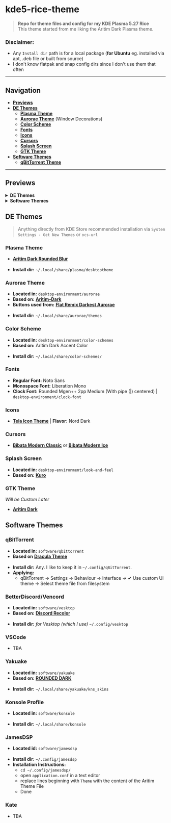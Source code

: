 # kde5-rice-theme
> **Repo for theme files and config for my KDE Plasma 5.27 Rice**<br>
> This theme started from me liking the Aritim Dark Plasma theme.
### Disclaimer:
- Any `Install dir` path is for a local package (**for Ubuntu** eg. installed via apt, .deb file or built from source)
- I don't know flatpak and snap config dirs since I don't use them that often
---
## Navigation
- [**Previews**](#previews)
- [**DE Themes**](#de-themes)
    - [**Plasma Theme**](#plasma-theme)
    - [**Aurorae Theme**](#aurorae-theme) (Window Decorations)
    - [**Color Scheme**](#color-scheme)
    - [**Fonts**](#fonts)
    - [**Icons**](#icons)
    - [**Cursors**](#cursors)
    - [**Splash Screen**](#splash-screen)
    - [**GTK Theme**](#gtk-theme)
- [**Software Themes**](#software-themes)
    - [**qBitTorrent Theme**](#qbittorrent)

---
## Previews
<details>
    <summary><b>DE Themes</b></summary>
    <hr>
    <ul>
        <li>
            <details>
                <summary><b>Plasma Theme</b></summary>
                <br>
                <img src="https://images.pling.com/img/00/00/52/07/34/1534788/9ff557c95a41e217e638bf57718a1dbb61604e70b6f48402e4b20d905647eb7ce754.png">
            </details>
        </li>
        <li>
            <details>
                <summary><b>Aurorae & Color Scheme</b></summary>
                <br>
                <img src="previews/kde/aurorae-color-scheme.png">
            </details>
        </li>
        <li>
            <details>
                <summary><b>Fonts</b></summary>
                <br>
                <img src="previews/kde/fonts.png">
            </details>
        </li>
        <li>
            <details>
                <summary><b>Icons</b></summary>
                <br>
                <img src="previews/kde/icon-theme.png">
            </details>
        </li>
        <li>
            <details>
                <summary><b>Cursors</b></summary>
                <br>
                <img src="https://images.pling.com/img/00/00/47/77/78/1914825/modern-classic2.png">
                <br>
                <img src="https://images.pling.com/img/00/00/47/77/78/1197198/modern-ice4.png">
            </details>
        </li>
        <li>
            <details>
                <summary><b>Splash Screen</b></summary>
                <br>
                <img src="">
            </details>
        </li>
        <li>
            <details>
                <summary><b>GTK Theme</b></summary>
                <br>
                <img src="previews/kde/gtk.png">
            </details>
    </ul>
</details>

<details>
    <summary><b>Software Themes</b></summary>
    <hr>
    <ul>
        <li>
            <details>
                <summary><b>qBitTorrent</b></summary>
                <br>
                <p>Rebuilt qBitTorrent with a custom logo, since the original is shit imo.</p>
                <img src="previews/software/qbit.png">
            </details>    
        </li>
        <li>
            <details>
                <summary><b>BetterDiscord/Vencord</b></summary>
                <br>
                <img src="previews/software/vesktop.png">
            </details>    
        </li>
        <li>
            <details>
                <summary><b>VSCode</b></summary>
                <br>
                <img src="">
            </details>    
        </li>
        <li>
            <details>
                <summary><b>Yakuake & Konsole</b></summary>
                <br>
                <img src="previews/software/qbit.png">
            </details>    
        </li>
        <li>
            <details>
                <summary><b>JamesDSP</b></summary>
                <br>
                <img src="previews/software/qbit.png">
            </details>    
        </li>
    </ul>
</details>

## DE Themes
> Anything directly from KDE Store recommended installation via `System Settings - Get New Themes` or `ocs-url`

### Plasma Theme
- [**Aritim Dark Rounded Blur**](https://store.kde.org/p/1534788)<br><br>
- **Install dir:** `~/.local/share/plasma/desktoptheme`

### Aurorae Theme
- **Located in:** `desktop-environment/aurorae`<br>
- **Based on:** [**Aritim-Dark**](https://store.kde.org/p/1320512)<br>
- **Buttons used from:** [**Flat Remix Darkest Aurorae**](https://store.kde.org/p/1315475)<br><br>
- **Install dir:** `~/.local/share/aurorae/themes`

### Color Scheme
- **Located in:** `desktop-environment/color-schemes`<br>
- **Based on:** Aritim Dark Accent Color<br><br>
- **Install dir:** `~/.local/share/color-schemes/`

### Fonts
- **Regular Font:** Noto Sans<br>
- **Monospace Font:** Liberation Mono<br>
- **Clock Font:** Rounded Mgen++ 2pp Medium (With pipe (|) centered) | `desktop-environment/clock-font`

### Icons
- [**Tela Icon Theme**](https://www.pling.com/p/1279924/) | **Flavor:** Nord Dark

### Cursors
- [**Bibata Modern Classic**](https://store.kde.org/p/1914825/) or [**Bibata Modern Ice**](https://store.kde.org/p/1197198)

### Splash Screen
- **Located in:** `desktop-environment/look-and-feel`<br>
- **Based on:** [**Kuro**](https://store.kde.org/p/1871277)<br>

### GTK Theme
*Will be Custom Later*<br>
- [**Aritim Dark**](https://www.gnome-look.org/p/1291666)

## Software Themes

### qBitTorrent
- **Located in:** `software/qbittorrent`<br>
- **Based on** [**Dracula Theme**](https://draculatheme.com/qbittorrent)<br><br>
- **Install dir:** Any. I like to keep it in `~/.config/qBitTorrent`.<br>
- **Applying:** 
    - qBitTorrent -> Settings -> Behaviour -> Interface -> ✔ Use custom UI theme -> Select theme file from filesystem 

### BetterDiscord/Vencord
- **Located in:** `software/vesktop`<br>
- **Based on:** [**Discord Recolor**](https://betterdiscord.app/theme/DiscordRecolor)<br><br>
- **Install dir:** *for Vesktop (which I use)* `~/.config/vesktop`

### VSCode
- TBA

### Yakuake
- **Located in:** `software/yakuake`<br>
- **Based on:** [**ROUNDED DARK**](https://store.kde.org/p/1493708)<br><br>
- **Install dir:** `~/.local/share/yakuake/kns_skins`

### Konsole Profile
- **Located in:** `software/konsole`<br><br>
- **Install dir:** `~/.local/share/konsole`

### JamesDSP
- **Located id:** `software/jamesdsp`<br><br>
- **Install dir:** `~/.config/jamesdsp`
- **Installation Instructions:**
    - `cd ~/.config/jamesdsp/`
    - open `application.conf` in a text editor
    - replace lines beginning with `Theme` with the content of the Aritim Theme File
    - Done

### Kate
- TBA